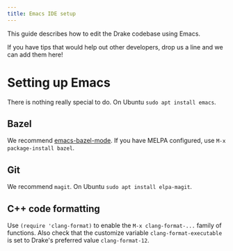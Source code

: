 ```yaml
---
title: Emacs IDE setup
---
```


This guide describes how to edit the Drake codebase using Emacs.

If you have tips that would help out other developers, drop us a line and we
can add them here!

# Setting up Emacs

There is nothing really special to do.
On Ubuntu ``sudo apt install emacs``.

## Bazel

We recommend [emacs-bazel-mode](https://github.com/bazelbuild/emacs-bazel-mode).
If you have MELPA configured, use ``M-x package-install bazel``.

## Git

We recommend ``magit``.
On Ubuntu ``sudo apt install elpa-magit``.

## C++ code formatting

Use ``(require 'clang-format)`` to enable the ``M-x clang-format-...`` family of
functions. Also check that the customize variable ``clang-format-executable`` is
set to Drake's preferred value ``clang-format-12``.

<!--- TODO(jwnimmer-tri) Explain 'google-c-style from the styleguide. -->
